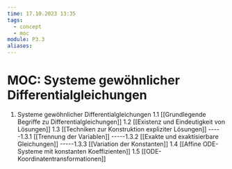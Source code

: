 ```yaml
---
time: 17.10.2023 13:35
tags:
  - concept
  - moc
module: P3.3
aliases:
---
```

# MOC: Systeme gewöhnlicher Differentialgleichungen

1. Systeme gewöhnlicher Differentialgleichungen
    1.1 [[Grundlegende Begriffe zu Differentialgleichungen]]
    1.2 [[Existenz und Eindeutigkeit von Lösungen]]
    1.3 [[Techniken zur Konstruktion expliziter Lösungen]]
    -----1.3.1 [[Trennung der Variablen]]
    -----1.3.2 [[Exakte und exaktisierbare Gleichungen]]
    -----1.3.3 [[Variation der Konstanten]]
    1.4 [[Affine ODE-Systeme mit konstanten Koeffizienten]]
    1.5 [[ODE-Koordinatentransformationen]]
    